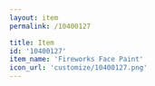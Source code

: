 ```yaml
---
layout: item
permalink: /10400127

title: Item
id: '10400127'
item_name: 'Fireworks Face Paint'
icon_url: 'customize/10400127.png'
---
```

